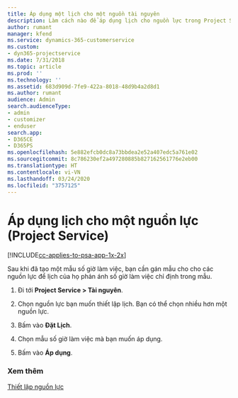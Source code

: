 ```yaml
---
title: Áp dụng một lịch cho một nguồn tài nguyên
description: Làm cách nào để áp dụng lịch cho nguồn lực trong Project Service
author: rumant
manager: kfend
ms.service: dynamics-365-customerservice
ms.custom:
- dyn365-projectservice
ms.date: 7/31/2018
ms.topic: article
ms.prod: ''
ms.technology: ''
ms.assetid: 683d909d-7fe9-422a-8018-48d9b4a2d8d1
ms.author: rumant
audience: Admin
search.audienceType:
- admin
- customizer
- enduser
search.app:
- D365CE
- D365PS
ms.openlocfilehash: 5e882efcb0dc8a73bbdea2e52a407edc5a761e02
ms.sourcegitcommit: 8c786230ef2a497280885b827162561776e2eb00
ms.translationtype: HT
ms.contentlocale: vi-VN
ms.lasthandoff: 03/24/2020
ms.locfileid: "3757125"
---
```

# <a name="apply-a-calendar-to-a-resource-project-service"></a>Áp dụng lịch cho một nguồn lực (Project Service)

[!INCLUDE[cc-applies-to-psa-app-1x-2x](../includes/cc-applies-to-psa-app-1x-2x.md)]

Sau khi đã tạo một mẫu số giờ làm việc, bạn cần gán mẫu cho cho các nguồn lực để lịch của họ phản ánh số giờ làm việc chỉ định trong mẫu.  
  
1.  Đi tới **Project Service > Tài nguyên**.  
  
2.  Chọn nguồn lực bạn muốn thiết lập lịch. Bạn có thể chọn nhiều hơn một nguồn lực.  
  
3.  Bấm vào **Đặt Lịch**.  
  
4.  Chọn mẫu số giờ làm việc mà bạn muốn áp dụng.  
  
5.  Bấm vào **Áp dụng**.  
  
### <a name="see-also"></a>Xem thêm  
 [Thiết lập nguồn lực](../project-service/set-up-resources.md)
